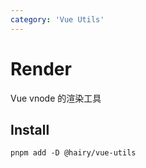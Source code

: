 ```yaml
---
category: 'Vue Utils'
---
```


# Render

Vue vnode 的渲染工具

## Install

```
pnpm add -D @hairy/vue-utils
```
